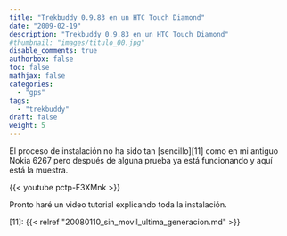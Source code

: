 ```yaml
---
title: "Trekbuddy 0.9.83 en un HTC Touch Diamond"
date: "2009-02-19"
description: "Trekbuddy 0.9.83 en un HTC Touch Diamond"
#thumbnail: "images/titulo_00.jpg"
disable_comments: true
authorbox: false
toc: false
mathjax: false
categories:
  - "gps"
tags:
  - "trekbuddy"
draft: false
weight: 5
---
```

El proceso de instalación no ha sido tan [sencillo][11] como en mi antiguo Nokia 6267 pero después de alguna prueba ya está funcionando y aquí está la muestra.

{{< youtube pctp-F3XMnk >}}

Pronto haré un video tutorial explicando toda la instalación.

 [1]: http://www.sherver.synology.me/sherblog/?p=6

 [11]: {{< relref "20080110_sin_movil_ultima_generacion.md" >}}